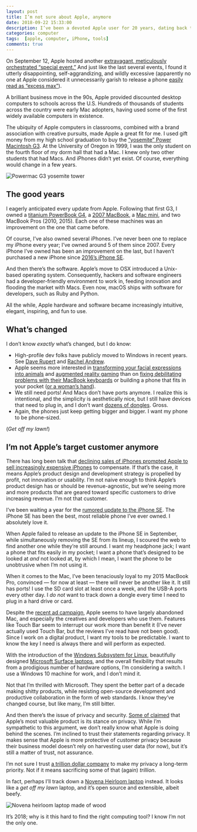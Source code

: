 ```yaml
---
layout: post
title: I’m not sure about Apple, anymore
date: 2018-09-22 15:33:00
description: I’ve been a devoted Apple user for 20 years, dating back to when Apple devices were relatively rare. Apple’s lineup has been uninspiring in recent years. I’ve been holding onto aging devices, and I’m considering a change. 
categories: computer
tags:  [apple, computer, iPhone, tools]
comments: true
---
```


On September 12, Apple hosted another [extravagant, meticulously orchestrated “special event.”](https://www.apple.com/apple-events/september-2018/) And just like the last several events, I found it utterly disappointing, self-aggrandizing, and wildly excessive (apparently no one at Apple considered it unnecessarily garish to release a phone [easily read as “excess max”](https://www.washingtonpost.com/technology/2018/09/12/hands-with-iphone-xs-max-binge-smartphone-our-times/)).

A brilliant business move in the 90s, Apple provided discounted desktop computers to schools across the U.S. Hundreds of thousands of students across the country were early Mac adopters, having used some of the first widely available computers in existence.

The ubiquity of Apple computers in classrooms, combined with a brand association with creative pursuits, made Apple a great fit for me. I used gift money from my high school graduation to buy the [“yosemite” Power Macintosh G3](https://en.wikipedia.org/wiki/Power_Macintosh_G3). At the University of Oregon in 1999, I was the only student on the fourth floor of my dorm hall that had a Mac. I knew only two other students that had Macs. And iPhones didn’t yet exist. Of course, everything would change in a few years.

![Powermac G3 yosemite tower](https://upload.wikimedia.org/wikipedia/commons/thumb/a/a2/Apple_Yosemite.JPG/1500px-Apple_Yosemite.JPG)

## The good years

I eagerly anticipated every update from Apple. Following that first G3, I owned a [titanium PowerBook G4](https://en.wikipedia.org/wiki/PowerBook_G4#Titanium_PowerBook_G4), a [2007 MacBook](https://everymac.com/systems/apple/macbook/specs/macbook-core-2-duo-2.16-black-13-mid-2007-specs.html), a [Mac mini](https://everymac.com/systems/apple/mac_mini/index-macmini.html), and two MacBook Pros (2010, 2015). Each one of these machines was an improvement on the one that came before.

Of course, I’ve also owned several iPhones. I’ve never been one to replace my iPhone every year; I’ve owned around 5 of them since 2007. Every iPhone I’ve owned has been an improvement on the last, but I haven’t purchased a new iPhone since [2016’s iPhone SE](https://www.apple.com/newsroom/2016/03/21Apple-Introduces-iPhone-SE-The-Most-Powerful-Phone-with-a-Four-inch-Display/).

And then there’s the software. Apple’s move to OSX introduced a Unix-based operating system. Consequently, hackers and software engineers had a developer-friendly environment to work in, feeding innovation and flooding the market with Macs. Even now, macOS ships with software for developers, such as Ruby and Python.

All the while, Apple hardware and software became increasingly intuitive, elegant, inspiring, and fun to use.

## What’s changed

I don’t know _exactly_ what’s changed, but I do know: 

- High-profile dev folks have publicly moved to Windows in recent years. See [Dave Rupert](https://daverupert.com/tag/davegoeswindows/) and [Rachel Andrew](https://rachelandrew.co.uk/archives/2018/08/21/why-im-moving-from-macos-to-windows/).
- Apple seems more interested in [transforming your facial expressions into animals](https://support.apple.com/en-us/HT208190) and [augmented reality gaming](https://www.imore.com/best-ar-games-iphone-and-ipad) than on [fixing debilitating problems with their MacBook keyboards](https://ifixit.org/blog/10229/macbook-pro-keyboard/) or building a phone that fits in your pocket ([or a woman’s hand](https://interestingengineering.com/new-larger-iphones-frustrating-women-by-still-being-too-big-for-pockets)).
- We still need ports! And Macs don’t have ports anymore. I realize this is intentional, and the simplicity is aesthetically nice, but I still have devices that need to plug in, and I don’t want [dozens of dongles](https://www.extremetech.com/computing/238878-apple-now-officially-dongle-company-happens-make-smartphones-computers). Gross.
- Again, the phones just keep getting bigger and bigger. I want my phone to be phone-sized.

(_Get off my lawn!_)

## I’m not Apple’s target customer anymore

There has long been talk that [declining sales of iPhones prompted Apple to sell increasingly expensive iPhones](https://www.fastcompany.com/40525598/apple-bet-that-wed-pay-more-for-phones-it-was-right) to compensate. If that’s the case, it means Apple’s product design and development strategy is propelled by profit, not innovation or usability. I’m not naive enough to think Apple’s product design has or should be revenue-agnostic, but we’re seeing more and more products that are geared toward specific customers to drive increasing revenue. I’m not that customer.

I’ve been waiting a year for the [rumored update to the iPhone SE](https://www.macrumors.com/2018/07/10/iphone-se-predicted-to-be-discontinued/). The iPhone SE has been the best, most reliable phone I’ve ever owned. I absolutely love it. 

When Apple failed to release an update to the iPhone SE in September, while simultaneously removing the SE from its lineup, I scoured the web to find another one while they’re still around. I want my headphone jack; I want a phone that fits easily in my pocket; I want a phone that’s designed to be looked at _and_ not looked at, by which I mean, I want the phone to be unobtrusive when I’m not using it.

When it comes to the Mac, I’ve been tenaciously loyal to my 2015 MacBook Pro, convinced — for now at least — there will never be another like it. It still has ports! I use the SD card slot at least once a week, and the USB-A ports every other day. I _do not_ want to track down a dongle every time I need to plug in a hard drive or card.

Despite the [recent ad campaign](https://www.theverge.com/2018/6/15/17467232/behind-the-mac-behind-the-competition), Apple seems to have largely abandoned Mac, and especially the creatives and developers who use them. Features like Touch Bar seem to interrupt our work more than benefit it (I’ve never actually used Touch Bar, but the reviews I’ve read have not been good). Since I work on a digital product, I want my tools to be predictable. I want to know the key I need is always there and will perform as expected.

With the introduction of the [Windows Subsystem for Linux](https://docs.microsoft.com/en-us/windows/wsl/faq), beautifully designed [Microsoft Surface laptops](https://www.microsoft.com/en-us/surface), and the overall flexibility that results from a prodigious number of hardware options, I’m considering a switch. I use a Windows 10 machine for work, and I don’t mind it.

Not that I’m thrilled with Microsoft. They spent the better part of a decade making shitty products, while resisting open-source development and productive collaboration in the form of web standards. I know they’ve changed course, but like many, I’m still bitter.

And then there’s the issue of privacy and security. [Some of claimed](http://time.com/4998189/iphone-x-privacy-apple/) that Apple’s most valuable product is its stance on privacy. While I’m sympathetic to this argument, we don’t really know what Apple is doing behind the scenes. I’m inclined to trust their statements regarding privacy. It makes sense that Apple is more protective of customer privacy because their business model doesn’t rely on harvesting user data (for now), but it’s still a matter of trust, not assurance.

I’m not sure I trust [a trillion dollar company](https://www.theguardian.com/technology/2018/aug/02/apple-becomes-worlds-first-trillion-dollar-company) to make my privacy a long-term priority. Not if it means sacrificing some of that (again) _trillion_.

In fact, perhaps I’ll track down a [Novena Heirloom laptop](https://www.solidsmack.com/design/behind-the-design-the-hand-crafted-wood-aluminum-novena-heirloom-laptop/) instead. It looks like a _get off my lawn_ laptop, and it’s open source and extensible, albeit beefy.

![Novena heirloom laptop made of wood](http://mottweilerstudio.com/wordpress/wp-content/uploads/2015/12/Afrormosia-and-Blk-Limba-11.png)

It’s 2018; why is it this hard to find the right computing tool? I know I’m not the only one.
